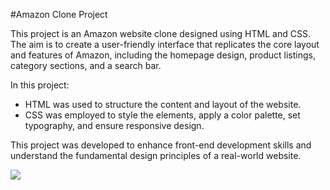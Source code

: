 #Amazon Clone Project

This project is an Amazon website clone designed using HTML and CSS. The aim is to create a user-friendly interface that replicates the core layout and features of Amazon, including the homepage design, product listings, category sections, and a search bar.

In this project:

- HTML was used to structure the content and layout of the website.
- CSS was employed to style the elements, apply a color palette, set typography, and ensure responsive design.

This project was developed to enhance front-end development skills and understand the fundamental design principles of a real-world website.

![](AmazonClone.gif)
